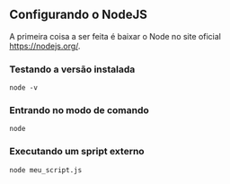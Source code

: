 ## Configurando o NodeJS
  
A primeira coisa a ser feita é baixar o Node no site oficial https://nodejs.org/.  
  
### Testando a versão instalada
  
`node -v`  
  
### Entrando no modo de comando
  
`node`  
  
### Executando um spript externo
  
`node meu_script.js`  
  

